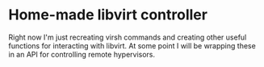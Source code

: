 # Home-made libvirt controller

Right now I'm just recreating virsh commands and creating other useful functions for interacting with libvirt. At some point I will be wrapping these in an API for controlling remote hypervisors.
